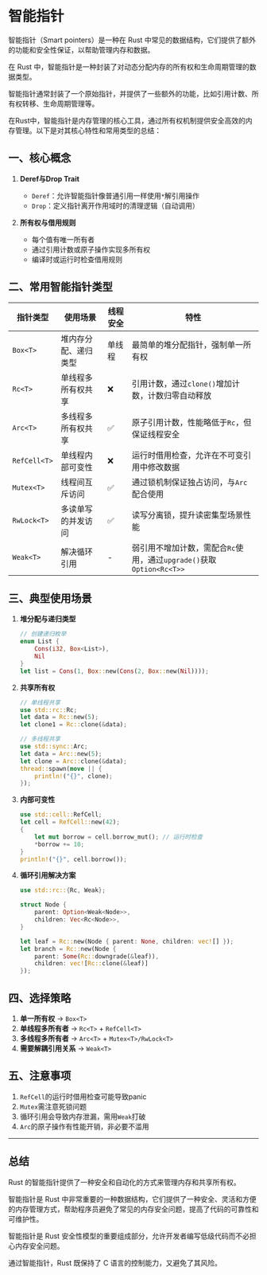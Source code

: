 # 智能指针

智能指针（Smart pointers）是一种在 Rust 中常见的数据结构，它们提供了额外的功能和安全性保证，以帮助管理内存和数据。

在 Rust 中，智能指针是一种封装了对动态分配内存的所有权和生命周期管理的数据类型。

智能指针通常封装了一个原始指针，并提供了一些额外的功能，比如引用计数、所有权转移、生命周期管理等。

在Rust中，智能指针是内存管理的核心工具，通过所有权机制提供安全高效的内存管理。以下是对其核心特性和常用类型的总结：

## 一、核心概念

1. **Deref与Drop Trait**
   - `Deref`：允许智能指针像普通引用一样使用`*`解引用操作
   - `Drop`：定义指针离开作用域时的清理逻辑（自动调用）

2. **所有权与借用规则**
   - 每个值有唯一所有者
   - 通过引用计数或原子操作实现多所有权
   - 编译时或运行时检查借用规则

## 二、常用智能指针类型

| 指针类型          | 使用场景                          | 线程安全 | 特性                                                                 |
|-------------------|-----------------------------------|----------|----------------------------------------------------------------------|
| `Box<T>`          | 堆内存分配、递归类型              | 单线程   | 最简单的堆分配指针，强制单一所有权                                   |
| `Rc<T>`           | 单线程多所有权共享                | ❌        | 引用计数，通过`clone()`增加计数，计数归零自动释放                     |
| `Arc<T>`          | 多线程多所有权共享                | ✅        | 原子引用计数，性能略低于`Rc`，但保证线程安全                         |
| `RefCell<T>`      | 单线程内部可变性                  | ❌        | 运行时借用检查，允许在不可变引用中修改数据                           |
| `Mutex<T>`        | 线程间互斥访问                    | ✅        | 通过锁机制保证独占访问，与`Arc`配合使用                              |
| `RwLock<T>`       | 多读单写的并发访问                | ✅        | 读写分离锁，提升读密集型场景性能                                     |
| `Weak<T>`         | 解决循环引用                      | -        | 弱引用不增加计数，需配合`Rc`使用，通过`upgrade()`获取`Option<Rc<T>>` |

## 三、典型使用场景

1. **堆分配与递归类型**

    ```rust
    // 创建递归枚举
    enum List {
        Cons(i32, Box<List>),
        Nil
    }
    let list = Cons(1, Box::new(Cons(2, Box::new(Nil))));
    ```

2. **共享所有权**

    ```rust
    // 单线程共享
    use std::rc::Rc;
    let data = Rc::new(5);
    let clone1 = Rc::clone(&data);

    // 多线程共享
    use std::sync::Arc;
    let data = Arc::new(5);
    let clone = Arc::clone(&data);
    thread::spawn(move || {
        println!("{}", clone);
    });
    ```

3. **内部可变性**

    ```rust
    use std::cell::RefCell;
    let cell = RefCell::new(42);
    {
        let mut borrow = cell.borrow_mut(); // 运行时检查
        *borrow += 10;
    }
    println!("{}", cell.borrow());
    ```

4. **循环引用解决方案**

    ```rust
    use std::rc::{Rc, Weak};

    struct Node {
        parent: Option<Weak<Node>>,
        children: Vec<Rc<Node>>,
    }

    let leaf = Rc::new(Node { parent: None, children: vec![] });
    let branch = Rc::new(Node {
        parent: Some(Rc::downgrade(&leaf)),
        children: vec![Rc::clone(&leaf)]
    });
    ```

## 四、选择策略

1. **单一所有权** → `Box<T>`
2. **单线程多所有者** → `Rc<T>` + `RefCell<T>`
3. **多线程多所有者** → `Arc<T>` + `Mutex<T>/RwLock<T>`
4. **需要解耦引用关系** → `Weak<T>`

## 五、注意事项

1. `RefCell`的运行时借用检查可能导致panic
2. `Mutex`需注意死锁问题
3. 循环引用会导致内存泄漏，需用`Weak`打破
4. `Arc`的原子操作有性能开销，非必要不滥用

---

## 总结

Rust 的智能指针提供了一种安全和自动化的方式来管理内存和共享所有权。

智能指针是 Rust 中非常重要的一种数据结构，它们提供了一种安全、灵活和方便的内存管理方式，帮助程序员避免了常见的内存安全问题，提高了代码的可靠性和可维护性。

智能指针是 Rust 安全性模型的重要组成部分，允许开发者编写低级代码而不必担心内存安全问题。

通过智能指针，Rust 既保持了 C 语言的控制能力，又避免了其风险。
